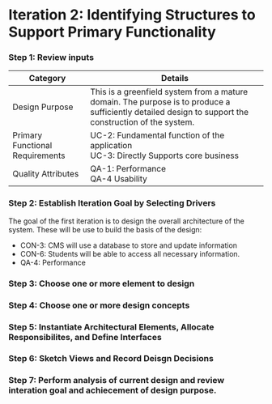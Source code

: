 # Iteration 2: Identifying Structures to Support Primary Functionality 
### Step 1: Review inputs
| Category | Details |
| -------- | ------- |
| Design Purpose | This is a greenfield system from a mature domain. The purpose is to produce a sufficiently detailed design to support the construction of the system. |
| Primary Functional Requirements | UC-2: Fundamental function of the application <br> UC-3: Directly Supports core business |
| Quality Attributes | QA-1: Performance <br> QA-4 Usability |
### Step 2: Establish Iteration Goal by Selecting Drivers
The goal of the first iteration is to design the overall architecture of the system. These will be use to build the basis of the design:
- CON-3: CMS will use a database to store and update information
- CON-6: Students will be able to access all necessary information.
- QA-4: Performance
### Step 3: Choose one or more element to design
### Step 4: Choose one or more design concepts
### Step 5: Instantiate Architectural Elements, Allocate Responsibilites, and Define Interfaces
### Step 6: Sketch Views and Record Deisgn Decisions
### Step 7: Perform analysis of current design and review interation goal and achiecement of design purpose.


